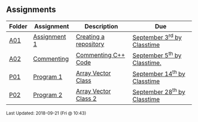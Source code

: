 ## Assignments
| Folder | Assignment | Description | Due|
 | ------------|------------|------------|------------|
 | [A01](/Users/griffin/Code/Courses/2143-Object-Oriented-Programming/tree/master/Assignments/A01) | [ Assignment 1 ](/Users/griffin/Code/Courses/2143-Object-Oriented-Programming/tree/master/Assignments/A01) | [ Creating a repository](/Users/griffin/Code/Courses/2143-Object-Oriented-Programming/tree/master/Assignments/A01) | [September 3<sup>rd</sup> by Classtime](/Users/griffin/Code/Courses/2143-Object-Oriented-Programming/tree/master/Assignments/A01) |
 | [A02](/Users/griffin/Code/Courses/2143-Object-Oriented-Programming/tree/master/Assignments/A02) | [ Commenting ](/Users/griffin/Code/Courses/2143-Object-Oriented-Programming/tree/master/Assignments/A02) | [ Commenting C++ Code](/Users/griffin/Code/Courses/2143-Object-Oriented-Programming/tree/master/Assignments/A02) | [September 5<sup>th</sup> by Classtime.](/Users/griffin/Code/Courses/2143-Object-Oriented-Programming/tree/master/Assignments/A02) |
 | [P01](/Users/griffin/Code/Courses/2143-Object-Oriented-Programming/tree/master/Assignments/P01) | [ Program 1 ](/Users/griffin/Code/Courses/2143-Object-Oriented-Programming/tree/master/Assignments/P01) | [ Array Vector Class](/Users/griffin/Code/Courses/2143-Object-Oriented-Programming/tree/master/Assignments/P01) | [September 14<sup>th</sup> by Classtime](/Users/griffin/Code/Courses/2143-Object-Oriented-Programming/tree/master/Assignments/P01) |
 | [P02](/Users/griffin/Code/Courses/2143-Object-Oriented-Programming/tree/master/Assignments/P02) | [ Program 2 ](/Users/griffin/Code/Courses/2143-Object-Oriented-Programming/tree/master/Assignments/P02) | [ Array Vector Class 2](/Users/griffin/Code/Courses/2143-Object-Oriented-Programming/tree/master/Assignments/P02) | [September 28<sup>th</sup> by Classtime](/Users/griffin/Code/Courses/2143-Object-Oriented-Programming/tree/master/Assignments/P02) |

<sup>Last Updated: 2018-09-21 (Fri @ 10:43)</sup>